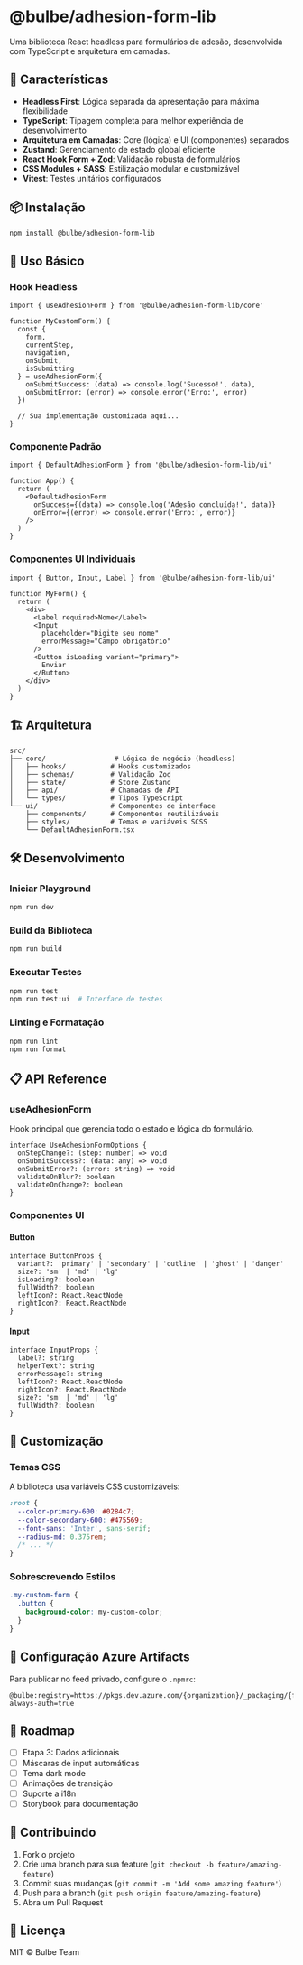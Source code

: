 # @bulbe/adhesion-form-lib

Uma biblioteca React headless para formulários de adesão, desenvolvida com TypeScript e arquitetura em camadas.

## 🚀 Características

- **Headless First**: Lógica separada da apresentação para máxima flexibilidade
- **TypeScript**: Tipagem completa para melhor experiência de desenvolvimento
- **Arquitetura em Camadas**: Core (lógica) e UI (componentes) separados
- **Zustand**: Gerenciamento de estado global eficiente
- **React Hook Form + Zod**: Validação robusta de formulários
- **CSS Modules + SASS**: Estilização modular e customizável
- **Vitest**: Testes unitários configurados

## 📦 Instalação

```bash
npm install @bulbe/adhesion-form-lib
```

## 🎯 Uso Básico

### Hook Headless

```tsx
import { useAdhesionForm } from '@bulbe/adhesion-form-lib/core'

function MyCustomForm() {
  const {
    form,
    currentStep,
    navigation,
    onSubmit,
    isSubmitting
  } = useAdhesionForm({
    onSubmitSuccess: (data) => console.log('Sucesso!', data),
    onSubmitError: (error) => console.error('Erro:', error)
  })

  // Sua implementação customizada aqui...
}
```

### Componente Padrão

```tsx
import { DefaultAdhesionForm } from '@bulbe/adhesion-form-lib/ui'

function App() {
  return (
    <DefaultAdhesionForm
      onSuccess={(data) => console.log('Adesão concluída!', data)}
      onError={(error) => console.error('Erro:', error)}
    />
  )
}
```

### Componentes UI Individuais

```tsx
import { Button, Input, Label } from '@bulbe/adhesion-form-lib/ui'

function MyForm() {
  return (
    <div>
      <Label required>Nome</Label>
      <Input 
        placeholder="Digite seu nome"
        errorMessage="Campo obrigatório"
      />
      <Button isLoading variant="primary">
        Enviar
      </Button>
    </div>
  )
}
```

## 🏗️ Arquitetura

```
src/
├── core/                 # Lógica de negócio (headless)
│   ├── hooks/           # Hooks customizados
│   ├── schemas/         # Validação Zod
│   ├── state/           # Store Zustand
│   ├── api/             # Chamadas de API
│   └── types/           # Tipos TypeScript
└── ui/                  # Componentes de interface
    ├── components/      # Componentes reutilizáveis
    ├── styles/          # Temas e variáveis SCSS
    └── DefaultAdhesionForm.tsx
```

## 🛠️ Desenvolvimento

### Iniciar Playground

```bash
npm run dev
```

### Build da Biblioteca

```bash
npm run build
```

### Executar Testes

```bash
npm run test
npm run test:ui  # Interface de testes
```

### Linting e Formatação

```bash
npm run lint
npm run format
```

## 📋 API Reference

### useAdhesionForm

Hook principal que gerencia todo o estado e lógica do formulário.

```tsx
interface UseAdhesionFormOptions {
  onStepChange?: (step: number) => void
  onSubmitSuccess?: (data: any) => void
  onSubmitError?: (error: string) => void
  validateOnBlur?: boolean
  validateOnChange?: boolean
}
```

### Componentes UI

#### Button

```tsx
interface ButtonProps {
  variant?: 'primary' | 'secondary' | 'outline' | 'ghost' | 'danger'
  size?: 'sm' | 'md' | 'lg'
  isLoading?: boolean
  fullWidth?: boolean
  leftIcon?: React.ReactNode
  rightIcon?: React.ReactNode
}
```

#### Input

```tsx
interface InputProps {
  label?: string
  helperText?: string
  errorMessage?: string
  leftIcon?: React.ReactNode
  rightIcon?: React.ReactNode
  size?: 'sm' | 'md' | 'lg'
  fullWidth?: boolean
}
```

## 🎨 Customização

### Temas CSS

A biblioteca usa variáveis CSS customizáveis:

```css
:root {
  --color-primary-600: #0284c7;
  --color-secondary-600: #475569;
  --font-sans: 'Inter', sans-serif;
  --radius-md: 0.375rem;
  /* ... */
}
```

### Sobrescrevendo Estilos

```scss
.my-custom-form {
  .button {
    background-color: my-custom-color;
  }
}
```

## 🔧 Configuração Azure Artifacts

Para publicar no feed privado, configure o `.npmrc`:

```
@bulbe:registry=https://pkgs.dev.azure.com/{organization}/_packaging/{feed}/npm/registry/
always-auth=true
```

## 📝 Roadmap

- [ ] Etapa 3: Dados adicionais
- [ ] Máscaras de input automáticas
- [ ] Tema dark mode
- [ ] Animações de transição
- [ ] Suporte a i18n
- [ ] Storybook para documentação

## 🤝 Contribuindo

1. Fork o projeto
2. Crie uma branch para sua feature (`git checkout -b feature/amazing-feature`)
3. Commit suas mudanças (`git commit -m 'Add some amazing feature'`)
4. Push para a branch (`git push origin feature/amazing-feature`)
5. Abra um Pull Request

## 📄 Licença

MIT © Bulbe Team